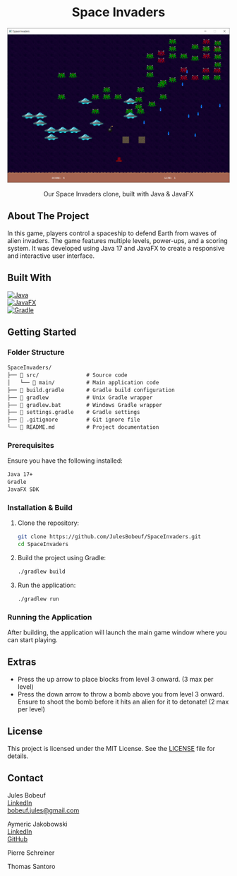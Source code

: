 <div align="center">
  <h1 align="center">Space Invaders</h1>
  <img src="assets/readme-space-invaders.png" alt="Space Invaders Screenshot" width="600">  <p align="center">
    Our Space Invaders clone, built with Java & JavaFX
</div>

## About The Project

In this game, players control a spaceship to defend Earth from waves of alien invaders. The game features multiple levels, power-ups, and a scoring system. It was developed using Java 17 and JavaFX to create a responsive and interactive user interface.

## Built With

[![Java](https://img.shields.io/badge/Java-007396?style=for-the-badge&logo=java&logoColor=white)](https://www.java.com/)  
[![JavaFX](https://img.shields.io/badge/JavaFX-007396?style=for-the-badge&logo=java&logoColor=white)](https://openjfx.io/)  
[![Gradle](https://img.shields.io/badge/Gradle-02303A?style=for-the-badge&logo=gradle&logoColor=white)](https://gradle.org/)

## Getting Started

### Folder Structure

```markdown
SpaceInvaders/
├── 📁 src/               # Source code
│   └── 📁 main/          # Main application code
├── 📄 build.gradle       # Gradle build configuration
├── 📄 gradlew            # Unix Gradle wrapper
├── 📄 gradlew.bat        # Windows Gradle wrapper
├── 📄 settings.gradle    # Gradle settings
├── 📄 .gitignore         # Git ignore file
└── 📄 README.md          # Project documentation
```

### Prerequisites

Ensure you have the following installed:

```sh
Java 17+
Gradle
JavaFX SDK
```

### Installation & Build

1. Clone the repository:

   ```sh
   git clone https://github.com/JulesBobeuf/SpaceInvaders.git
   cd SpaceInvaders
   ```

2. Build the project using Gradle:

   ```sh
   ./gradlew build
   ```

3. Run the application:

   ```sh
   ./gradlew run
   ```

### Running the Application

After building, the application will launch the main game window where you can start playing.

## Extras

- Press the up arrow to place blocks from level 3 onward. (3 max per level)
- Press the down arrow to throw a bomb above you from level 3 onward. Ensure to shoot the bomb before it hits an alien for it to detonate! (2 max per level)

## License

This project is licensed under the MIT License. See the [LICENSE](LICENSE) file for details.

## Contact

Jules Bobeuf  
[LinkedIn](https://www.linkedin.com/in/bobeuf-jules/)  
bobeuf.jules@gmail.com

Aymeric Jakobowski  
[LinkedIn](https://www.linkedin.com/in/aymeric-jakobowski/)  
[GitHub](https://github.com/AymericJak)

Pierre Schreiner

Thomas Santoro
